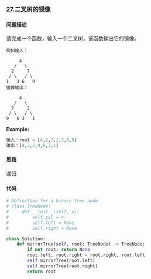 ### [27.二叉树的镜像](https://leetcode-cn.com/problems/er-cha-shu-de-jing-xiang-lcof/)

#### 问题描述
请完成一个函数，输入一个二叉树，该函数输出它的镜像。
```
例如输入：

     4
   /   \
  2     7
 / \   / \
1   3 6   9
镜像输出：

     4
   /   \
  7     2
 / \   / \
9   6 3   1

```
**Example:**
```python
输入：root = [4,2,7,1,3,6,9]
输出：[4,7,2,9,6,3,1]
```

#### 思路
递归

#### 代码

```python
# Definition for a binary tree node.
# class TreeNode:
#     def __init__(self, x):
#         self.val = x
#         self.left = None
#         self.right = None

class Solution:
    def mirrorTree(self, root: TreeNode) -> TreeNode:
        if not root: return None
        root.left, root.right = root.right, root.left
        self.mirrorTree(root.left)
        self.mirrorTree(root.right)
        return root
```